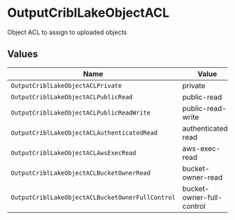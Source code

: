 # OutputCriblLakeObjectACL

Object ACL to assign to uploaded objects


## Values

| Name                                             | Value                                            |
| ------------------------------------------------ | ------------------------------------------------ |
| `OutputCriblLakeObjectACLPrivate`                | private                                          |
| `OutputCriblLakeObjectACLPublicRead`             | public-read                                      |
| `OutputCriblLakeObjectACLPublicReadWrite`        | public-read-write                                |
| `OutputCriblLakeObjectACLAuthenticatedRead`      | authenticated-read                               |
| `OutputCriblLakeObjectACLAwsExecRead`            | aws-exec-read                                    |
| `OutputCriblLakeObjectACLBucketOwnerRead`        | bucket-owner-read                                |
| `OutputCriblLakeObjectACLBucketOwnerFullControl` | bucket-owner-full-control                        |